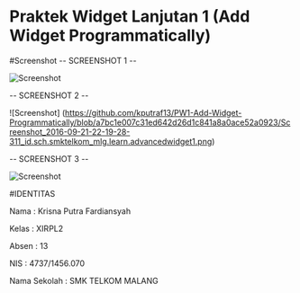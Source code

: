 # Praktek Widget Lanjutan 1 (Add Widget Programmatically)

#Screenshot
-- SCREENSHOT 1 --


![Screenshot](https://github.com/kputraf13/PW1-Add-Widget-Programmatically/blob/a7bc1e007c31ed642d26d1c841a8a0ace52a0923/Screenshot_2016-09-21-22-19-23-215_id.sch.smktelkom_mlg.learn.advancedwidget1.png)	
 

-- SCREENSHOT 2 -- 



![Screenshot] (https://github.com/kputraf13/PW1-Add-Widget-Programmatically/blob/a7bc1e007c31ed642d26d1c841a8a0ace52a0923/Screenshot_2016-09-21-22-19-28-311_id.sch.smktelkom_mlg.learn.advancedwidget1.png)


-- SCREENSHOT 3 -- 


![Screenshot](https://github.com/kputraf13/PW1-Add-Widget-Programmatically/blob/a7bc1e007c31ed642d26d1c841a8a0ace52a0923/Screenshot_2016-09-21-22-20-03-852_id.sch.smktelkom_mlg.learn.advancedwidget1.png)


#IDENTITAS 

Nama : Krisna Putra Fardiansyah

Kelas : XIRPL2

Absen : 13

NIS : 4737/1456.070

Nama Sekolah : SMK TELKOM MALANG
